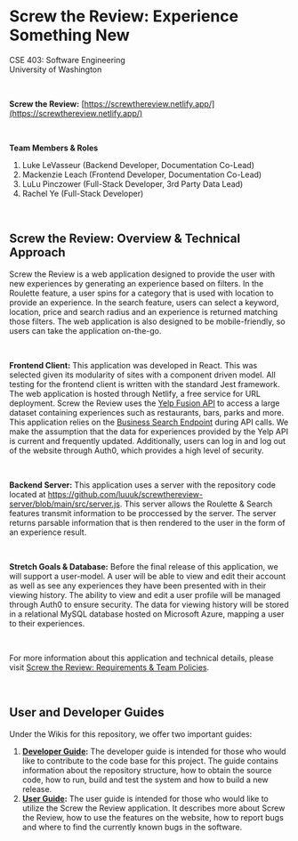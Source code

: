 # Screw the Review: Experience Something New
CSE 403: Software Engineering  
University of Washington  

&nbsp;  

**Screw the Review:** [https://screwthereview.netlify.app/](https://screwthereview.netlify.app/)

&nbsp; 

**Team Members & Roles**
1. Luke LeVasseur (Backend Developer, Documentation Co-Lead)
2. Mackenzie Leach (Frontend Developer, Documentation Co-Lead)
4. LuLu Pinczower (Full-Stack Developer, 3rd Party Data Lead)
5. Rachel Ye (Full-Stack Developer) 

&nbsp;  

## Screw the Review: Overview & Technical Approach
Screw the Review is a web application designed to provide the user with new experiences by generating an experience based on filters. In the Roulette feature, a user spins for a category that is used with location to provide an experience. In the search feature, users can select a keyword, location, price and search radius and an experience is returned matching those filters. The web application is also designed to be mobile-friendly, so users can take the application on-the-go.

&nbsp;  

**Frontend Client:** This application was developed in React. This was selected given its modularity of sites with a component driven model. All testing for the frontend client is written with the standard Jest framework. The web application is hosted through Netlify, a free service for URL deployment. Screw the Review uses the [Yelp Fusion API](https://www.yelp.com/fusion) to access a large dataset containing experiences such as restaurants, bars, parks and more. This application relies on the [Business Search Endpoint](https://www.yelp.com/developers/documentation/v3/business_search) during API calls. We make the assumption that the data for experiences provided by the Yelp API is current and frequently updated. Additionally, users can log in and log out of the website through Auth0, which provides a high level of security. 

&nbsp;  

**Backend Server:** This application uses a server with the repository code located at <https://github.com/luuuk/screwthereview-server/blob/main/src/server.js>. This server allows the Roulette & Search features transmit information to be proccessed by the server. The server returns parsable information that is then rendered to the user in the form of an experience result. 

&nbsp;  

**Stretch Goals & Database:** Before the final release of this application, we will support a user-model. A user will be able to view and edit their account as well as see any experiences they have been presented with in their viewing history. The ability to view and edit a user profile will be managed through Auth0 to ensure security. The data for viewing history will be stored in a relational MySQL database hosted on Microsoft Azure, mapping a user to their experiences. 

&nbsp;  

For more information about this application and technical details, please visit [Screw the Review: Requirements & Team Policies](https://docs.google.com/document/d/1AdpmiG6Gi3a_kvq9dlz2P9KB4OZ5nPvZS9F1-CJdxzk/edit?usp=sharing). 

&nbsp;


## User and Developer Guides
Under the Wikis for this repository, we offer two important guides:
1. **[Developer Guide](https://github.com/mackenzieleach/screwthereview/wiki/Screw-the-Review:-Developer-Guide-(Client)):** The developer guide is intended for those who would like to contribute to the code base for this project. The guide contains information about the repository structure, how to obtain the source code, how to run, build and test the system and how to build a new release. 
2. **[User Guide](https://github.com/mackenzieleach/screwthereview/wiki/Screw-the-Review:-User-Guide):** The user guide is intended for those who would like to utilize the Screw the Review application. It describes more about Screw the Review, how to use the features on the website, how to report bugs and where to find the currently known bugs in the software.

&nbsp; 
